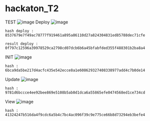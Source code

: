 # hackaton_T2
TEST
![image](https://user-images.githubusercontent.com/55140596/218835767-30b4dc37-f7e4-4b6f-b4ac-39d0bb285f81.png)
Deploy
![image](https://user-images.githubusercontent.com/55140596/218835800-b537ac21-306f-4392-a26c-7baa03e11b1b.png)
````
hash deploy : 8537679e7f49ac78777f919461a895a86110d27a824304831ed85788dec71cfe
````
````
result deploy : 0f797c12596a39978529ca2798cd07dcb6b6a45bfabfded355f488301b2ba8a4
````

INIT
![image](https://user-images.githubusercontent.com/55140596/218835920-f0688b04-89fe-489d-81b8-5f7484a93678.png)
````
hash : 6bca9da5be217d4acfc435e542ecce8a1e608629327408338977add4c7b0de14
````
Update
![image](https://user-images.githubusercontent.com/55140596/218835986-178dff29-cd59-4f38-b2b3-c3f3e241b10f.png)
````
hash : 9781d6bccce4ee92bee869e5108b5ab0d1dca6a55865efe0474568ed1ce734cd
````
View
![image](https://user-images.githubusercontent.com/55140596/218836058-db0e2e7c-76da-46bd-afb3-c4dcaa71ab3a.png)
````
hash : 41324247b516da4f9cdc6a5b4c7bc4ac096f39c9e775ce66b8d73294eb3befe4
````
